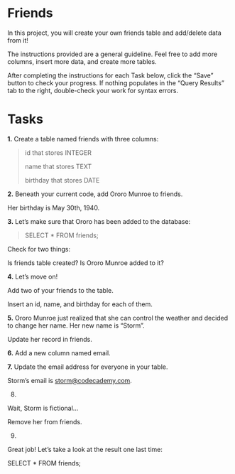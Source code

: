 # Friends
In this project, you will create your own friends table and add/delete data from it!

The instructions provided are a general guideline. Feel free to add more columns, insert more data, and create more tables.

After completing the instructions for each Task below, click the “Save” button to check your progress. If nothing populates in the “Query Results” tab to the right, double-check your work for syntax errors.



# Tasks

**1.** Create a table named friends with three columns:

> id that stores INTEGER
> 
> name that stores TEXT
> 
> birthday that stores DATE


**2.** Beneath your current code, add Ororo Munroe to friends.

Her birthday is May 30th, 1940.

**3.** Let’s make sure that Ororo has been added to the database:

> SELECT * 
> FROM friends;

Check for two things:

Is friends table created?
Is Ororo Munroe added to it?

**4.** Let’s move on!

Add two of your friends to the table.

Insert an id, name, and birthday for each of them.

**5.** Ororo Munroe just realized that she can control the weather and decided to change her name. Her new name is “Storm”.

Update her record in friends.

**6.** Add a new column named email.

**7.** Update the email address for everyone in your table.

Storm’s email is storm@codecademy.com.

8.
Wait, Storm is fictional…

Remove her from friends.

9.
Great job! Let’s take a look at the result one last time:

SELECT * 
FROM friends;
